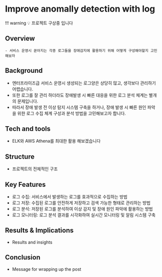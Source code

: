 # Improve anomally detection with log

!!! warning
    💡 프로젝트 구상중 입니다

## Overview
    - 서비스 운영시 쏟아지는 각종 로그들을 장애감지에 활용하기 위해 어떻게 구성해야할지 고민해보자

## Background
- 엔터프라이즈급 서비스 운영시 생성되는 로그양은 상당히 많고, 생각보다 관리하기 어렵습니다.
- 또한 로그를 잘 관리 하더라도 장애발생 시 빠른 대응을 위한 로그 분석 체계는 별개의 문제입니다.
- 따라서 장애 발생 전 이상 탐지 시스템 구축을 하거나, 장애 발생 시 빠른 원인 파악을 위한 로그 수집 체계 구성과 분석 방법을 고민해보고자 합니다. 

## Tech and tools
- ELK와 AWS Athena를 최대한 활용 해보겠습니다

## Structure
- 프로젝트의 전체적인 구조 

## Key Features
- 로그 수집: 서비스에서 발생하는 로그를 효과적으로 수집하는 방법
- 로그 저장: 수집된 로그를 안전하게 저장하고 검색 가능한 형태로 관리하는 방법
- 로그 분석: 저장된 로그를 분석하여 이상 감지 및 장애 원인 파악에 활용하는 방법
- 로그 모니터링: 로그 분석 결과를 시각화하여 실시간 모니터링 및 알림 시스템 구축

## Results & Implications
- Results and insights

## Conclusion
- Message for wrapping up the post

